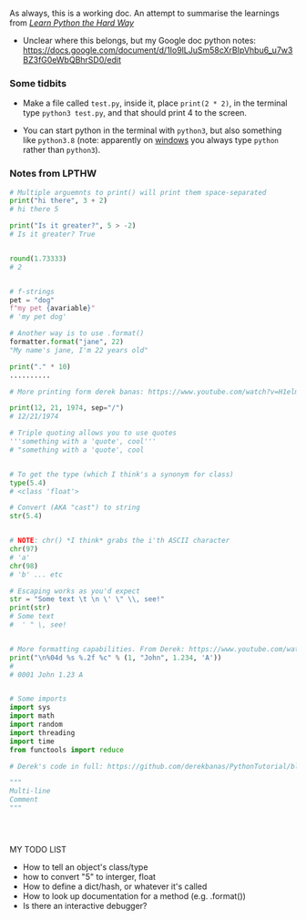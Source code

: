 

As always, this is a working doc. An attempt to summarise the learnings from [*Learn Python the Hard Way*](https://learnpythonthehardway.org/python3/)

- Unclear where this belongs, but my Google doc python notes: https://docs.google.com/document/d/1Io9lLJuSm58cXrBIpVhbu6_u7w3BZ3fG0eWbQBhrSD0/edit


### Some tidbits


- Make a file called `test.py`, inside it, place `print(2 * 2)`, in the terminal type `python3 test.py`, and that should print 4 to the screen.

- You can start python in the terminal with `python3`, but also something like `python3.8` (note: apparently on [windows](https://learnpythonthehardway.org/python3/ex1.html) you always type `python` rather than `python3`). 


### Notes from LPTHW


```py
# Multiple arguemnts to print() will print them space-separated
print("hi there", 3 + 2)
# hi there 5

print("Is it greater?", 5 > -2)
# Is it greater? True


round(1.73333)
# 2


# f-strings
pet = "dog"
f"my pet {avariable}"
# 'my pet dog'

# Another way is to use .format()
formatter.format("jane", 22)
"My name's jane, I'm 22 years old"

print("." * 10)
..........

# More printing form derek banas: https://www.youtube.com/watch?v=H1elmMBnykA&t=15m45s

print(12, 21, 1974, sep="/")
# 12/21/1974

# Triple quoting allows you to use quotes 
'''something with a 'quote', cool'''
# "something with a 'quote', cool


# To get the type (which I think's a synonym for class)
type(5.4)
# <class 'float'>

# Convert (AKA "cast") to string
str(5.4)


# NOTE: chr() *I think* grabs the i'th ASCII character
chr(97)
# 'a'
chr(98)
# 'b' ... etc 

# Escaping works as you'd expect	
str = "Some text \t \n \' \" \\, see!"
print(str)
# Some text 	
#  ' " \, see! 


# More formatting capabilities. From Derek: https://www.youtube.com/watch?v=H1elmMBnykA&t=17m15s
print("\n%04d %s %.2f %c" % (1, "John", 1.234, 'A'))
# 
# 0001 John 1.23 A


# Some imports
import sys
import math
import random
import threading
import time
from functools import reduce

# Derek's code in full: https://github.com/derekbanas/PythonTutorial/blob/main/pythontut.py

"""
Multi-line
Comment
"""





```




MY TODO LIST

- How to tell an object's class/type
- how to convert "5" to interger, float
- How to define a dict/hash, or whatever it's called
- How to look up documentation for a method (e.g. .format())
- Is there an interactive debugger? 



